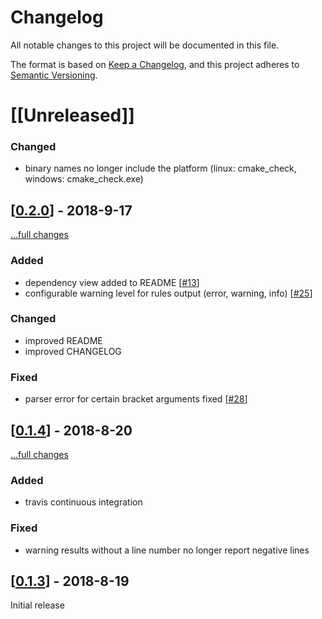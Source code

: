 # Changelog
All notable changes to this project will be documented in this file.

The format is based on [Keep a Changelog](https://keepachangelog.com/en/1.0.0/),
and this project adheres to [Semantic Versioning](https://semver.org/spec/v2.0.0.html).

# [[Unreleased]]

### Changed
- binary names no longer include the platform (linux: cmake_check, windows: cmake_check.exe)

## [[0.2.0](https://github.com/DaelDe/cmake_check/releases/tag/v0.2.0)] - 2018-9-17
[...full changes](https://github.com/DaelDe/cmake_check/compare/v0.1.4...v0.2.0)

### Added
- dependency view added to README [[#13](https://github.com/DaelDe/cmake_check/issues/13)]
- configurable warning level for rules output (error, warning, info) [[#25](https://github.com/DaelDe/cmake_check/issues/25)]

### Changed
- improved README
- improved CHANGELOG

### Fixed
- parser error for certain bracket arguments fixed [[#28](https://github.com/DaelDe/cmake_check/issues/28)]

## [[0.1.4](https://github.com/DaelDe/cmake_check/releases/tag/v0.1.4)] - 2018-8-20
[...full changes](https://github.com/DaelDe/cmake_check/compare/v0.1.3...v0.1.4)

### Added
- travis continuous integration

### Fixed
- warning results without a line number no longer report negative lines

## [[0.1.3](https://github.com/DaelDe/cmake_check/releases/tag/v0.1.3)] - 2018-8-19

Initial release
